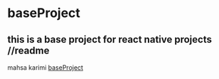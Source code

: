 # baseProject
this is a base project for react native projects
//readme
- 
mahsa karimi [baseProject](https://github.com/mhkarimi78/baseProject.git)
